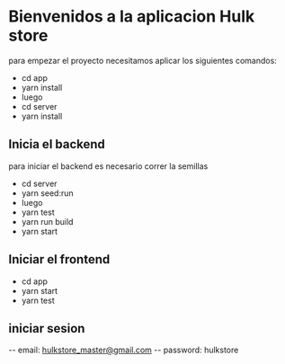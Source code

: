 # Bienvenidos a la aplicacion Hulk store

para empezar el proyecto necesitamos aplicar los siguientes comandos:

- cd app
- yarn install
- luego
- cd server
- yarn install

## Inicia el backend

para iniciar el backend es necesario correr la semillas

- cd server
- yarn seed:run
- luego
- yarn test
- yarn run build
- yarn start

## Iniciar el frontend

- cd app
- yarn start
- yarn test

## iniciar sesion

-- email: hulkstore_master@gmail.com
-- password: hulkstore
